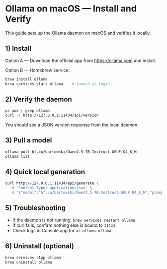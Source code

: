 # Ollama on macOS — Install and Verify

This guide sets up the Ollama daemon on macOS and verifies it locally.

## 1) Install

Option A — Download the official app from https://ollama.com and install.

Option B — Homebrew service:
```bash
brew install ollama
brew services start ollama    # launch at login
```

## 2) Verify the daemon
```bash
ps aux | grep ollama
curl -s http://127.0.0.1:11434/api/version
```
You should see a JSON version response from the local daemon.

## 3) Pull a model
```bash
ollama pull hf.co/bartowski/Qwen2.5-7B-Instruct-GGUF:Q4_K_M
ollama list
```

## 4) Quick local generation
```bash
curl http://127.0.0.1:11434/api/generate \
  -H 'Content-Type: application/json' \
  -d '{"model":"hf.co/bartowski/Qwen2.5-7B-Instruct-GGUF:Q4_K_M","prompt":"Say hello"}'
```

## 5) Troubleshooting
- If the daemon is not running: `brew services restart ollama`
- If curl fails, confirm nothing else is bound to `11434`
- Check logs in Console.app for `ai.ollama.ollama`

## 6) Uninstall (optional)
```bash
brew services stop ollama
brew uninstall ollama
```

